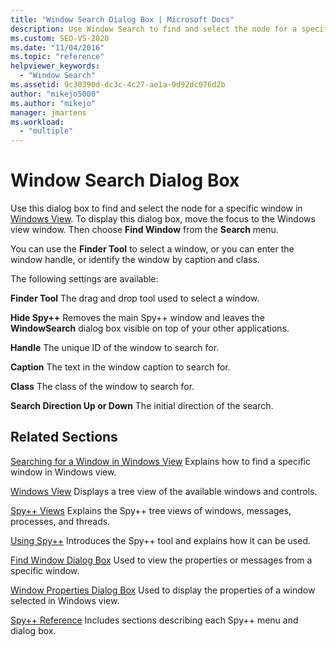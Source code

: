 ```yaml
---
title: "Window Search Dialog Box | Microsoft Docs"
description: Use Window Search to find and select the node for a specific window listed in Windows View. See this article for descriptions of the settings.
ms.custom: SEO-VS-2020
ms.date: "11/04/2016"
ms.topic: "reference"
helpviewer_keywords:
  - "Window Search"
ms.assetid: 9c30390d-dc3c-4c27-ae1a-9d92dc076d2b
author: "mikejo5000"
ms.author: "mikejo"
manager: jmartens
ms.workload:
  - "multiple"
---
```

# Window Search Dialog Box
Use this dialog box to find and select the node for a specific window in [Windows View](../debugger/windows-view.md). To display this dialog box, move the focus to the Windows view window. Then choose **Find Window** from the **Search** menu.

 You can use the **Finder Tool** to select a window, or you can enter the window handle, or identify the window by caption and class.

 The following settings are available:

 **Finder Tool**
 The drag and drop tool used to select a window.

 **Hide Spy++**
 Removes the main Spy++ window and leaves the **WindowSearch** dialog box visible on top of your other applications.

 **Handle**
 The unique ID of the window to search for.

 **Caption**
 The text in the window caption to search for.

 **Class**
 The class of the window to search for.

 **Search Direction Up or Down**
 The initial direction of the search.

## Related Sections
 [Searching for a Window in Windows View](../debugger/how-to-search-for-a-window-in-windows-view.md)
 Explains how to find a specific window in Windows view.

 [Windows View](../debugger/windows-view.md)
 Displays a tree view of the available windows and controls.

 [Spy++ Views](../debugger/spy-increment-views.md)
 Explains the Spy++ tree views of windows, messages, processes, and threads.

 [Using Spy++](../debugger/using-spy-increment.md)
 Introduces the Spy++ tool and explains how it can be used.

 [Find Window Dialog Box](../debugger/find-window-dialog-box.md)
 Used to view the properties or messages from a specific window.

 [Window Properties Dialog Box](../debugger/window-properties-dialog-box.md)
 Used to display the properties of a window selected in Windows view.

 [Spy++ Reference](../debugger/spy-increment-reference.md)
 Includes sections describing each Spy++ menu and dialog box.